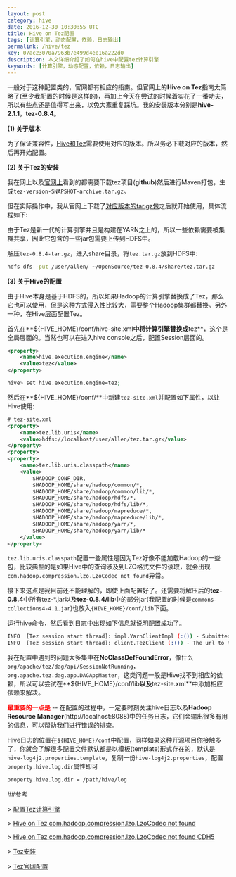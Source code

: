 ```yaml
---
layout: post
category: hive
date: 2016-12-30 10:30:55 UTC
title: Hive on Tez配置
tags: [计算引擎，动态配置，依赖，日志输出]
permalink: /hive/tez
key: 07ac23070a7963b7e499d4ee16a222d0
description: 本文详细介绍了如何在hive中配置tez计算引擎
keywords: [计算引擎，动态配置，依赖，日志输出]
---
```


一般对于这种配置类的，官网都有相应的指南。但官网上的**Hive on Tez**指南太简略了(至少我配置的时候是这样的)，再加上今天在尝试的时候着实花了一番功夫，所以有些点还是值得写出来，以免大家重复踩坑。我的安装版本分别是**hive-2.1.1**，**tez-0.8.4**。

<b class="highlight">(1) 关于版本</b>

为了保证兼容性，[Hive和Tez](https://cwiki.apache.org/confluence/display/Hive/Hive-Tez+Compatibility)需要使用对应的版本。所以务必下载对应的版本，然后再开始配置。

<b class="highlight">(2) 关于Tez的安装</b>

我在网上以及[官网上](http://tez.apache.org/install.html)看到的都需要下载tez项目(**github**)然后进行Maven打包，生成`tez-version-SNAPSHOT-archive.tar.gz`。

但在实际操作中，我从官网上下载了[对应版本的tar.gz包](http://tez.apache.org/releases/apache-tez-0-8-4.html)之后就开始使用，具体流程如下:

由于Tez是新一代的计算引擎并且是构建在YARN之上的，所以一些依赖需要被集群共享，因此它包含的一些jar包需要上传到HDFS中。

解压`tez-0.8.4-tar.gz`，进入share目录，将`tez.tar.gz`放到HDFS中:

```bash
hdfs dfs -put /user/allen/ ~/OpenSource/tez-0.8.4/share/tez.tar.gz 
```

<b class="highlight">(3) 关于Hive的配置</b>

由于Hive本身是基于HDFS的，所以如果Hadoop的计算引擎替换成了Tez，那么它也可以使用，但是这种方式侵入性比较大，需要整个Hadoop集群都替换。另外一种，在Hive层面配置Tez。

首先在**${HIVE_HOME}/conf/hive-site.xml**中将计算引擎替换成**tez**，这个是全局层面的。当然也可以在进入hive console之后，配置Session层面的。

```xml
<property>
    <name>hive.execution.engine</name>
    <value>tez</value>
</property>
```

```bash
hive> set hive.execution.engine=tez;
```

然后在**${HIVE_HOME}/conf/**中新建`tez-site.xml`并配置如下属性，以让Hive使用:

```xml
# tez-site.xml
<property>
    <name>tez.lib.uris</name>
    <value>hdfs://localhost/user/allen/tez.tar.gz</value>
</property>
<property>
<property>
    <name>tez.lib.uris.classpath</name>
    <value>
        $HADOOP_CONF_DIR, 
        $HADOOP_HOME/share/hadoop/common/*, 
        $HADOOP_HOME/share/hadoop/common/lib/*, 
        $HADOOP_HOME/share/hadoop/hdfs/*, 
        $HADOOP_HOME/share/hadoop/hdfs/lib/*, 
        $HADOOP_HOME/share/hadoop/mapreduce/*, 
        $HADOOP_HOME/share/hadoop/mapreduce/lib/*, 
        $HADOOP_HOME/share/hadoop/yarn/*, 
        $HADOOP_HOME/share/hadoop/yarn/lib/*
    </value>
</property>
```

`tez.lib.uris.classpath`配置一些属性是因为Tez好像不能加载Hadoop的一些包，比较典型的是如果Hive中的查询涉及到LZO格式文件的读取，就会出现`com.hadoop.compression.lzo.LzoCodec not found`异常。

接下来这点是我目前还不能理解的，即使上面配置好了。还需要将解压后的**tez-0.8.4**中所有tez-*.jar以及**tez-0.8.4/lib**中的部分jar(我配置的时候是`commons-collections4-4.1.jar`)也放入`{HIVE_HOME}/conf/lib`下面。

运行hive命令，然后看到日志中出现如下信息就说明配置成功了。

```bash
INFO  [Tez session start thread]: impl.YarnClientImpl (:()) - Submitted application application_1483168665382_0018
INFO  [Tez session start thread]: client.TezClient (:()) - The url to track the Tez Session: http://192.168.31.65:8088/proxy/application_1483168665382_0018/
```

我在配置中遇到的问题大多集中在**NoClassDefFoundError**，像什么`org/apache/tez/dag/api/SessionNotRunning`，`org.apache.tez.dag.app.DAGAppMaster`，这类问题一般是Hive找不到相应的依赖，所以可以尝试在**${HIVE_HOME}/conf/lib**以及**tez-site.xml**中添加相应依赖来解决。

<b style="color:red">最重要的一点是</b> --  在配置的过程中，一定要时刻关注hive日志以及**Hadoop Resource Manager**(http://localhost:8088)中的任务日志，它们会输出很多有用的信息，可以帮助我们进行错误的排查。

Hive日志的位置在`${HIVE_HOME}/conf`中配置，同样如果这种开源项目你接触多了，你就会了解很多配置文件默认都是以模板(template)形式存在的，默认是`hive-log4j2.properties.template`，复制一份`hive-log4j2.properties`，配置`property.hive.log.dir`属性即可

```bash
property.hive.log.dir = /path/hive/log
```


##参考

\> [配置Tez计算引擎](https://cwiki.apache.org/confluence/display/Hive/Hive+on+Tez)

\> [Hive on Tez com.hadoop.compression.lzo.LzoCodec not found](http://www.inter12.org/archives/1099)

\> [Hive on Tez com.hadoop.compression.lzo.LzoCodec not found CDH5](http://stackoverflow.com/questions/23441142/class-com-hadoop-compression-lzo-lzocodec-not-found-for-spark-on-cdh-5)

\> [Tez安装](http://tez.apache.org/install.html) 

\> [Tez官网配置](https://tez.apache.org/releases/0.8.4/tez-api-javadocs/configs/TezConfiguration.html)